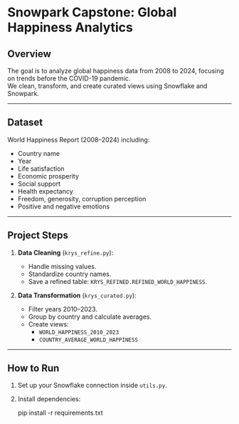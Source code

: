 # Snowpark Capstone: Global Happiness Analytics

## Overview

The goal is to analyze global happiness data from 2008 to 2024, focusing on trends before the COVID-19 pandemic.  
We clean, transform, and create curated views using Snowflake and Snowpark.

---

## Dataset

World Happiness Report (2008–2024) including:
- Country name
- Year
- Life satisfaction
- Economic prosperity
- Social support
- Health expectancy
- Freedom, generosity, corruption perception
- Positive and negative emotions

---

## Project Steps

1. **Data Cleaning** (`krys_refine.py`):
   - Handle missing values.
   - Standardize country names.
   - Save a refined table: `KRYS_REFINED.REFINED_WORLD_HAPPINESS`.

2. **Data Transformation** (`krys_curated.py`):
   - Filter years 2010–2023.
   - Group by country and calculate averages.
   - Create views: 
     - `WORLD_HAPPINESS_2010_2023`
     - `COUNTRY_AVERAGE_WORLD_HAPPINESS`

---

## How to Run

1. Set up your Snowflake connection inside `utils.py`.
2. Install dependencies:

   pip install -r requirements.txt

